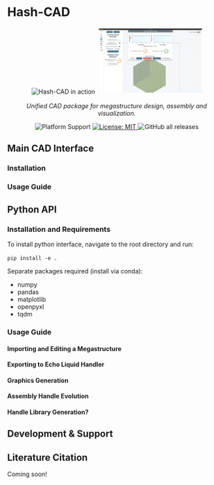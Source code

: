 # Hash-CAD

<p align="center">
  <img src="/graphics_screenshots/hexagram.png" alt="Hash-CAD in action" style="width: 47%; margin: 0.5%;">
  <img src="./graphics_screenshots/evolution.png" alt="Evolution Algorithm Usage" style="width: 47%; margin: 0.5%;">
</p>

<p align="center">
  <em>Unified CAD package for megastructure design, assembly and visualization.</em>
</p>

<p align="center">
  <img src="https://img.shields.io/badge/Platform-Linux%20%7C%20macOS%20%7C%20Windows-blue" alt="Platform Support">
  <a href="https://github.com/mattaq31/Hash-CAD/blob/main/LICENSE">
    <img src="https://img.shields.io/badge/License-MIT-green.svg" alt="License: MIT">
  </a>
  <img src="https://img.shields.io/github/downloads/mattaq31/Hash-CAD/total" alt="GitHub all releases">
</p>

## Main CAD Interface
### Installation
### Usage Guide

## Python API

### Installation and Requirements
To install python interface, navigate to the root directory and run:

`pip install -e .`

Separate packages required (install via conda):
- numpy
- pandas
- matplotlib
- openpyxl
- tqdm

### Usage Guide

#### Importing and Editing a Megastructure

#### Exporting to Echo Liquid Handler

#### Graphics Generation

#### Assembly Handle Evolution

#### Handle Library Generation?

## Development & Support

## Literature Citation
Coming soon!
